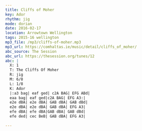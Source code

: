 ```yaml
---
title: Cliffs of Moher
key: Ador
rhythm: jig
mode: dorian
date: 2016-02-17
location: Arrowtown Wellington
tags: 2015-16 wellington 
mp3_file: /mp3/cliffs-of-moher.mp3
mp3_url: https://comhaltas.ie/music/detail/cliffs_of_moher/
abc_source: The Session
abc_url: https://thesession.org/tunes/12
abc: |
  X: 1
  T: The Cliffs Of Moher
  R: jig
  M: 6/8
  L: 1/8
  K: Ador
  |:a3 bag| eaf ged| c2A BAG| EFG ABd|
  eaa bag| eaf ged|c2A BAG| EFG A3:|
  e2e dBA| e2e dBA| GAB dBA| GAB dBd|
  e2e dBA| e2e dBA| GAB dBA| EFG A3|
  efe dBA| efe dBA|GAB dBA| GAB dBd|
  efe ded| cec BeB| GAB dBA| EFG A3|
  
---
```

